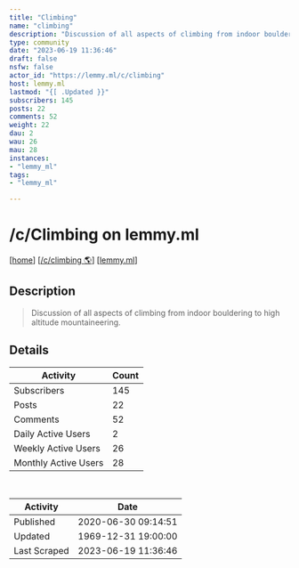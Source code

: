 ```yaml
---
title: "Climbing" 
name: "climbing"
description: "Discussion of all aspects of climbing from indoor bouldering to high altitude mountaineering. "
type: community
date: "2023-06-19 11:36:46"
draft: false
nsfw: false
actor_id: "https://lemmy.ml/c/climbing"
host: lemmy.ml
lastmod: "{[ .Updated }}"
subscribers: 145
posts: 22
comments: 52
weight: 22
dau: 2
wau: 26
mau: 28
instances:
- "lemmy_ml"
tags: 
- "lemmy_ml"

---
```


# /c/Climbing on lemmy.ml

[[home](/)]
[[/c/climbing 🌎](https://lemmy.ml/c/climbing)]
[[lemmy.ml](/instances/lemmy_ml)]


## Description 

<blockquote class="description">
Discussion of all aspects of climbing from indoor bouldering to high altitude mountaineering. 
</blockquote>


## Details

| Activity | Count  |
|----------------------|---|
| Subscribers          | 145 |
| Posts                | 22  |
| Comments             | 52  |
| Daily Active Users   | 2  |
| Weekly Active Users  | 26  |
| Monthly Active Users | 28  |

<br>

| Activity | Date |
|----------------------|---|
| Published            | 2020-06-30 09:14:51 |
| Updated              | 1969-12-31 19:00:00 |
| Last Scraped         | 2023-06-19 11:36:46 |
